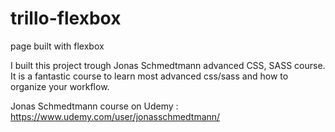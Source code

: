 # trillo-flexbox
page built with flexbox

I built this project trough Jonas Schmedtmann advanced CSS, SASS course. It is a fantastic course to learn most advanced css/sass and how to organize your workflow.

Jonas Schmedtmann course on Udemy : https://www.udemy.com/user/jonasschmedtmann/
